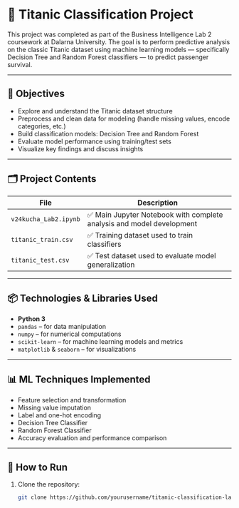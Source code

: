 # 🚢 Titanic Classification Project

This project was completed as part of the Business Intelligence Lab 2 coursework at Dalarna University. The goal is to perform predictive analysis on the classic Titanic dataset using machine learning models — specifically Decision Tree and Random Forest classifiers — to predict passenger survival.

---

## 🎯 Objectives

- Explore and understand the Titanic dataset structure
- Preprocess and clean data for modeling (handle missing values, encode categories, etc.)
- Build classification models: Decision Tree and Random Forest
- Evaluate model performance using training/test sets
- Visualize key findings and discuss insights

---

## 🗂️ Project Contents

| File | Description |
|------|-------------|
| `v24kucha_Lab2.ipynb` | ✅ Main Jupyter Notebook with complete analysis and model development |
| `titanic_train.csv`   | ✅ Training dataset used to train classifiers |
| `titanic_test.csv`    | ✅ Test dataset used to evaluate model generalization |

---

## 📦 Technologies & Libraries Used

- **Python 3**
- `pandas` – for data manipulation
- `numpy` – for numerical computations
- `scikit-learn` – for machine learning models and metrics
- `matplotlib` & `seaborn` – for visualizations

---

## 📊 ML Techniques Implemented

- Feature selection and transformation
- Missing value imputation
- Label and one-hot encoding
- Decision Tree Classifier
- Random Forest Classifier
- Accuracy evaluation and performance comparison

---

## 📌 How to Run

1. Clone the repository:
   ```bash
   git clone https://github.com/yourusername/titanic-classification-lab.git
